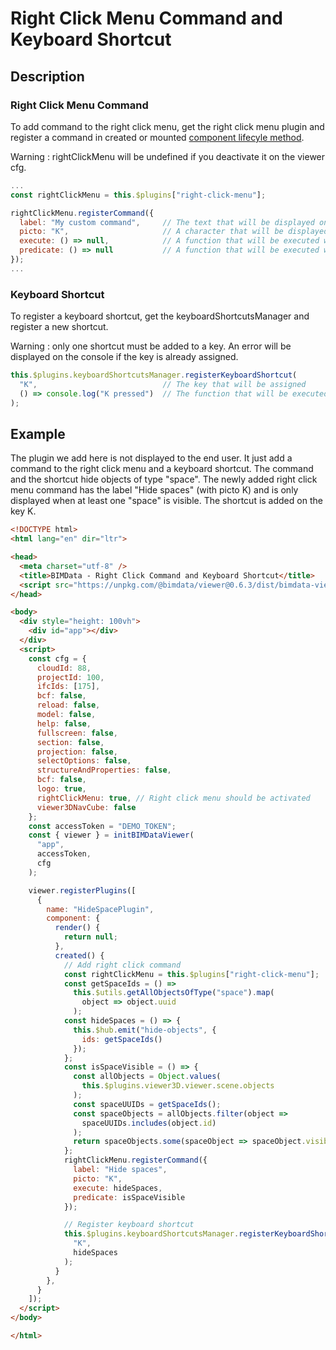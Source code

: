 # Right Click Menu Command and Keyboard Shortcut

## Description

### Right Click Menu Command

To add command to the right click menu, get the right click menu plugin and register a command in created or mounted [component lifecyle method](https://vuejs.org/v2/guide/instance.html#Instance-Lifecycle-Hooks).

Warning : rightClickMenu will be undefined if you deactivate it on the viewer cfg.

```javascript
...
const rightClickMenu = this.$plugins["right-click-menu"];

rightClickMenu.registerCommand({
  label: "My custom command",     // The text that will be displayed on the right click menu
  picto: "K",                     // A character that will be displayed after the text (usually to show corresponding keyboard shortcut)
  execute: () => null,            // A function that will be executed when the command is clicked on the right click menu
  predicate: () => null           // A function that will be executed when the right click menu opens. The command will be displayed if the function returns true.
});
...
```

### Keyboard Shortcut

To register a keyboard shortcut, get the keyboardShortcutsManager and register a new shortcut.

Warning : only one shortcut must be added to a key. An error will be displayed on the console if the key is already assigned.

```javascript
this.$plugins.keyboardShortcutsManager.registerKeyboardShortcut(
  "K",                            // The key that will be assigned
  () => console.log("K pressed")  // The function that will be executed when the assigned key is pressed
);
```

## Example

The plugin we add here is not displayed to the end user. It just add a command to the right click menu and a keyboard shortcut. The command and the shortcut hide objects of type "space". The newly added right click menu command has the label "Hide spaces" (with picto K) and is only displayed when at least one "space" is visible. The shortcut is added on the key K.

```html
<!DOCTYPE html>
<html lang="en" dir="ltr">

<head>
  <meta charset="utf-8" />
  <title>BIMData - Right Click Command and Keyboard Shortcut</title>
  <script src="https://unpkg.com/@bimdata/viewer@0.6.3/dist/bimdata-viewer.min.js" charset="utf-8"></script>
</head>

<body>
  <div style="height: 100vh">
    <div id="app"></div>
  </div>
  <script>
    const cfg = {
      cloudId: 88,
      projectId: 100,
      ifcIds: [175],
      bcf: false,
      reload: false,
      model: false,
      help: false,
      fullscreen: false,
      section: false,
      projection: false,
      selectOptions: false,
      structureAndProperties: false,
      bcf: false,
      logo: true,
      rightClickMenu: true, // Right click menu should be activated
      viewer3DNavCube: false
    };
    const accessToken = "DEMO_TOKEN";
    const { viewer } = initBIMDataViewer(
      "app",
      accessToken,
      cfg
    );

    viewer.registerPlugins([
      {
        name: "HideSpacePlugin",
        component: {
          render() {
            return null;
          },
          created() {
            // Add right click command
            const rightClickMenu = this.$plugins["right-click-menu"];
            const getSpaceIds = () =>
              this.$utils.getAllObjectsOfType("space").map(
                object => object.uuid
              );
            const hideSpaces = () => {
              this.$hub.emit("hide-objects", {
                ids: getSpaceIds()
              });
            };
            const isSpaceVisible = () => {
              const allObjects = Object.values(
                this.$plugins.viewer3D.viewer.scene.objects
              );
              const spaceUUIDs = getSpaceIds();
              const spaceObjects = allObjects.filter(object =>
                spaceUUIDs.includes(object.id)
              );
              return spaceObjects.some(spaceObject => spaceObject.visible);
            };
            rightClickMenu.registerCommand({
              label: "Hide spaces",
              picto: "K",
              execute: hideSpaces,
              predicate: isSpaceVisible
            });

            // Register keyboard shortcut
            this.$plugins.keyboardShortcutsManager.registerKeyboardShortcut(
              "K",
              hideSpaces
            );
          }
        },
      }
    ]);
  </script>
</body>

</html>
```
